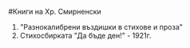 #Книги на Хр. Смирненски
1. "Разнокалибрени въздишки в стихове и проза"
2. Стихосбирката "Да бъде ден!" - 1921г.

